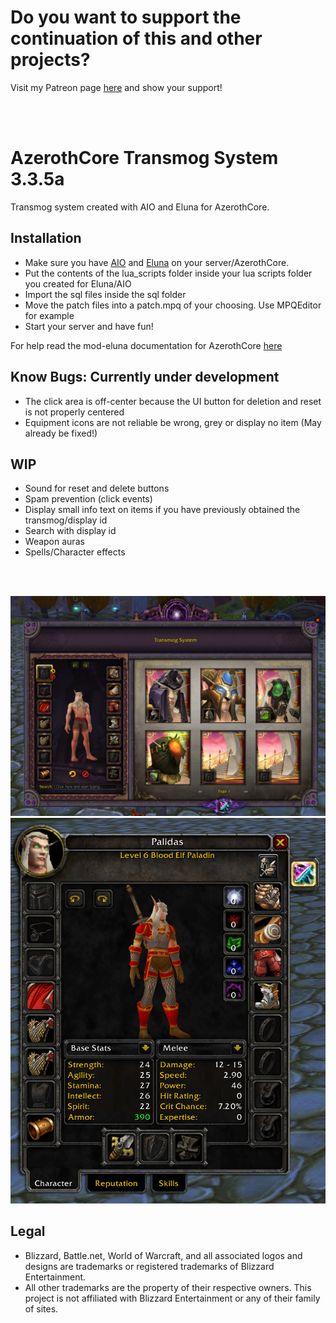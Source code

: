 # Do you want to support the continuation of this and other projects?
Visit my Patreon page [here](https://patreon.com/danielthedeveloper) and show your support!

<br>
<br>

# AzerothCore Transmog System 3.3.5a

Transmog system created with AIO and Eluna for AzerothCore.

## Installation

- Make sure you have [AIO](https://github.com/Rochet2/AIO) and [Eluna](https://github.com/azerothcore/mod-eluna) on your server/AzerothCore.
- Put the contents of the lua_scripts folder inside your lua scripts folder you created for Eluna/AIO
- Import the sql files inside the sql folder
- Move the patch files into a patch.mpq of your choosing. Use MPQEditor for example
- Start your server and have fun!

For help read the mod-eluna documentation for AzerothCore [here](https://github.com/azerothcore/mod-eluna)

## Know Bugs: Currently under development

- The click area is off-center because the UI button for deletion and reset is not properly centered
- Equipment icons are not reliable be wrong, grey or display no item (May already be fixed!)

## WIP

- Sound for reset and delete buttons
- Spam prevention (click events)
- Display small info text on items if you have previously obtained the transmog/display id
- Search with display id
- Weapon auras
- Spells/Character effects

<br>
<br>

![alt text](./Screenshot.png)
![alt text 2](./Screenshot2.png)

## Legal

- Blizzard, Battle.net, World of Warcraft, and all associated logos and designs are trademarks or registered trademarks of Blizzard Entertainment.
- All other trademarks are the property of their respective owners. This project is not affiliated with Blizzard Entertainment or any of their family of sites.

